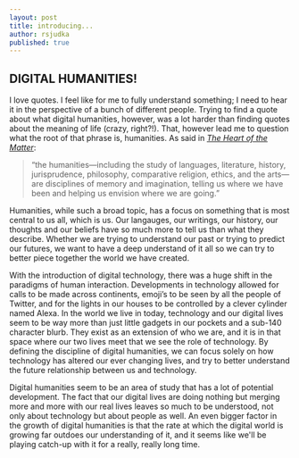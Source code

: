 ```yaml
---
layout: post
title: introducing...
author: rsjudka
published: true
---
```



## DIGITAL HUMANITIES!

I love quotes. I feel like for me to fully understand something; I need to hear it in the perspective of a bunch of different
people. Trying to find a quote about what digital humanities, however, was a lot harder than finding quotes about the meaning 
of life (crazy, right?!). That, however lead me to question what the root of that phrase is, humanities. As said in [*The Heart of the Matter*](http://www.humanitiescommission.org/_pdf/hss_report.pdf):

> “the humanities—including the study of languages, literature, history, jurisprudence, philosophy, comparative religion, ethics, 
and the arts—are disciplines of memory and imagination, telling us where we have been and helping us envision where we are going.”

Humanities, while such a broad topic, has a focus on something that is most central to us all, which is us. Our langauges, our 
writings, our history, our thoughts and our beliefs have so much more to tell us than what they describe. Whether we are trying 
to understand our past or trying to predict our futures, we want to have a deep understand of it all so we can try to better piece 
together the world we have created. 

With the introduction of digital technology, there was a huge shift in the paradigms of human interaction. Developments in technology 
allowed for calls to be made across continents, emoji’s to be seen by all the people of Twitter, and for the lights in our houses to 
be controlled by a clever cylinder named Alexa. In the world we live in today, technology and our digital lives seem to be way more
than just little gadgets in our pockets and a sub-140 character blurb. They exist as an extension of who we are, and it is in that 
space where our two lives meet that we see the role of technology. By defining the discipline of digital humanities, we can focus 
solely on how technology has altered our ever changing lives, and try to better understand the future relationship between us and 
technology.

Digital humanities seem to be an area of study that has a lot of potential development. The fact that our digital lives are doing 
nothing but merging more and more with our real lives leaves so much to be understood, not only about technology but about people as 
well. An even bigger factor in the growth of digital humanities is that the rate at which the digital world is growing far outdoes our 
understanding of it, and it seems like we'll be playing catch-up with it for a really, really long time.
